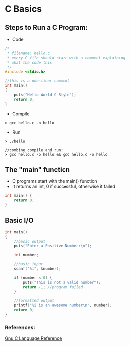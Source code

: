 # C Basics

## Steps to Run a C Program:
* Code
```c
/*
 * filename: hello.c
 * every C file should start with a comment explaining
 * what the code this
 */
#include <stdio.h>

//this is a one-liner comment
int main()
{
	puts("Hello World C-Style");
	return 0;
}
```
* Compile
```
> gcc hello.c -o hello
```
* Run
```
> ./hello

//combine compile and run:
> gcc hello.c -o hello && gcc hello.c -o hello
```

## The "main" function
* C programs start with the main() function
* It returns an int, 0 if successful, otherwise it failed
```c
int main() {
	return 0;
}
```

## Basic I/O
```c
int main()
{
	//basic output
	puts("Enter a Positive Number:\n");

	int number;

	//basic input
	scanf("%i", &number);

	if (number < 0) {
		puts("This is not a valid number");
		return -1; //program failed
	}

	//formatted output
	printf("%i is an awesome number\n", number);
	return 0;
}
```

### References:
[Gnu C Language Reference](http://www.gnu.org/software/gnu-c-manual/gnu-c-manual.html)
